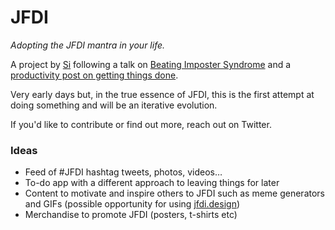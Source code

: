 # JFDI

_Adopting the JFDI mantra in your life._

A project by [Si](https://twitter.com/Si) following a talk on [Beating Imposter Syndrome](http://sijobling.com/talks/beating-imposter-syndrome-mkgn/) and a [productivity post on getting things done](https://superyesmore.com/jfdi-fe1a0c5a2c537cbc758c71f46c62bfb3).

Very early days but, in the true essence of JFDI, this is the first attempt at doing something and will be an iterative evolution.

If you'd like to contribute or find out more, reach out on Twitter.

### Ideas

* Feed of #JFDI hashtag tweets, photos, videos…
* To-do app with a different approach to leaving things for later
* Content to motivate and inspire others to JFDI such as meme generators and GIFs (possible opportunity for using [jfdi.design](https://jfdi.design))
* Merchandise to promote JFDI (posters, t-shirts etc)
